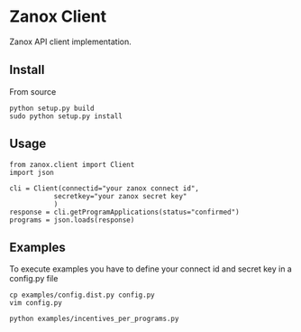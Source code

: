 # Zanox Client

Zanox API client implementation.

## Install

From source

    python setup.py build
    sudo python setup.py install


## Usage

    from zanox.client import Client
    import json

    cli = Client(connectid="your zanox connect id",
               secretkey="your zanox secret key"
               )
    response = cli.getProgramApplications(status="confirmed")
    programs = json.loads(response)

## Examples

To execute examples you have to define your connect id and secret key in a
config.py file

    cp examples/config.dist.py config.py
    vim config.py

    python examples/incentives_per_programs.py
